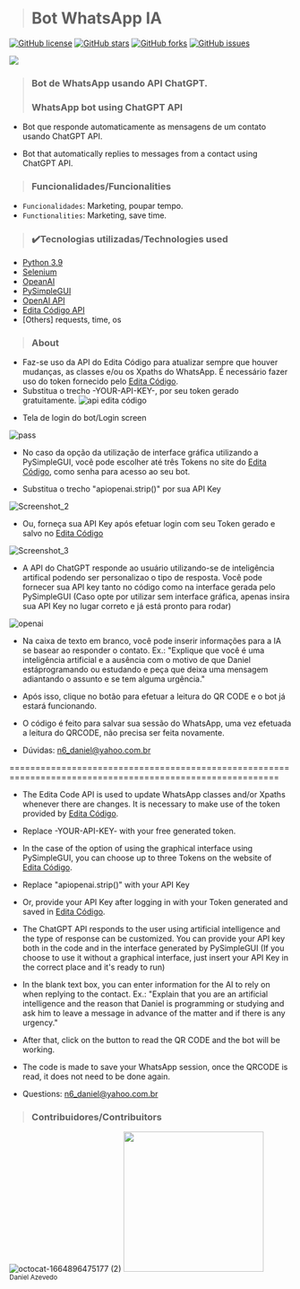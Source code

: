 > <h1>Bot WhatsApp IA</h1>
[![GitHub license](https://img.shields.io/github/license/DanAzevedo/bot-ia-whatsapp?style=for-the-badge)](https://github.com/DanAzevedo/bot-ia-whatsapp/blob/main/LICENSE)
[![GitHub stars](https://img.shields.io/github/stars/DanAzevedo/bot-ia-whatsapp?style=for-the-badge)](https://github.com/DanAzevedo/bot-ia-whatsapp/stargazers)
[![GitHub forks](https://img.shields.io/github/forks/DanAzevedo/bot-ia-whatsapp?style=for-the-badge)](https://github.com/DanAzevedo/bot-ia-whatsapp/network)
[![GitHub issues](https://img.shields.io/github/issues/DanAzevedo/bot-ia-whatsapp?style=for-the-badge)](https://github.com/DanAzevedo/bot-ia-whatsapp/issues)

<p>
<img src="http://img.shields.io/static/v1?label=STATUS&message=%20DEVELOPING&color=YELLOW&style=for-the-badge"/>
</p>

> <h3>Bot de WhatsApp usando API ChatGPT.</h3>
> <h3>WhatsApp bot using ChatGPT API</h3>  

- Bot que responde automaticamente as mensagens de um contato usando ChatGPT API.

- Bot that automatically replies to messages from a contact using ChatGPT API.

> <h3>Funcionalidades/Funcionalities</h3>

- `Funcionalidades`: Marketing, poupar tempo.
- `Functionalities`: Marketing, save time.
 
> <h3>✔️Tecnologias utilizadas/Technologies used</h3>

- [Python 3.9](https://www.python.org/)
- [Selenium](https://www.selenium.dev/)
- [OpeanAI](https://platform.openai.com/docs/libraries)
- [PySimpleGUI](https://www.pysimplegui.org/en/latest/)
- [OpenAI API](https://openai.com/api/)
- [Edita Código API](https://editacodigo.com.br/index/index.php)
- [Others] requests, time, os

> <h3>About</h3>
- Faz-se uso da API do Edita Código para atualizar sempre que houver mudanças, as classes e/ou os Xpaths do WhatsApp. É necessário fazer uso do token fornecido pelo [Edita Código](https://editacodigo.com.br/index/index.php).
- Substitua o trecho -YOUR-API-KEY-, por seu token gerado gratuitamente.
![api edita código](https://user-images.githubusercontent.com/60473748/217601436-d0b9ca7b-31e1-45b8-a5d4-ffd9f1c62462.png)

* Tela de login do bot/Login screen

![pass](https://user-images.githubusercontent.com/60473748/217604253-271a3864-45f3-4a7c-bcef-1399502716db.png)

- No caso da opção da utilização de interface gráfica utilizando a PySimpleGUI, você pode escolher até três Tokens no site do [Edita Código](https://editacodigo.com.br/index/index.php), como senha para acesso ao seu bot.
* Substitua o trecho "apiopenai.strip()" por sua API Key

![Screenshot_2](https://user-images.githubusercontent.com/60473748/217602981-92f3026e-b97c-4c55-8442-0b40dce576c8.png)

* Ou, forneça sua API Key após efetuar login com seu Token gerado e salvo no [Edita Código](https://editacodigo.com.br/index/index.php)

![Screenshot_3](https://user-images.githubusercontent.com/60473748/217604171-ffaf57ff-70bb-442d-8a84-e32d5802df09.png)

- A API do ChatGPT responde ao usuário utilizando-se de inteligência artifical podendo ser personalizao o tipo de resposta. Você pode fornecer sua API key tanto no código como na interface gerada pelo PySimpleGUI (Caso opte por utilizar sem interface gráfica, apenas insira sua API Key no lugar correto e já está pronto para rodar)

![openai](https://user-images.githubusercontent.com/60473748/217603389-a72d5290-ec76-4e68-96a0-6be33286bfa1.png)

- Na caixa de texto em branco, você pode inserir informações para a IA se basear ao responder o contato.
Ex.: "Explique que você é uma inteligência artificial e a ausência com o motivo de que Daniel estáprogramando ou estudando e peça que deixa uma mensagem adiantando o assunto e se tem alguma urgência."

- Após isso, clique no botão para efetuar a leitura do QR CODE e o bot já estará funcionando.

- O código é feito para salvar sua sessão do WhatsApp, uma vez efetuada a leitura do QRCODE, não precisa ser feita novamente.

- Dúvidas: n6_daniel@yahoo.com.br

==========================================================================================================

- The Edita Code API is used to update WhatsApp classes and/or Xpaths whenever there are changes. It is necessary to make use of the token provided by [Edita Código](https://editacodigo.com.br/index/index.php).
- Replace -YOUR-API-KEY- with your free generated token.

- In the case of the option of using the graphical interface using PySimpleGUI, you can choose up to three Tokens on the website of [Edita Código](https://editacodigo.com.br/index/index.php).
* Replace "apiopenai.strip()" with your API Key

* Or, provide your API Key after logging in with your Token generated and saved in [Edita Código](https://editacodigo.com.br/index/index.php).

- The ChatGPT API responds to the user using artificial intelligence and the type of response can be customized. You can provide your API key both in the code and in the interface generated by PySimpleGUI (If you choose to use it without a graphical interface, just insert your API Key in the correct place and it's ready to run)

- In the blank text box, you can enter information for the AI ​​to rely on when replying to the contact.
Ex.: "Explain that you are an artificial intelligence and the reason that Daniel is programming or studying and ask him to leave a message in advance of the matter and if there is any urgency."

- After that, click on the button to read the QR CODE and the bot will be working.

- The code is made to save your WhatsApp session, once the QRCODE is read, it does not need to be done again.

- Questions: n6_daniel@yahoo.com.br


> <h3>Contribuidores/Contribuitors</h3>

![octocat-1664896475177 (2)](https://user-images.githubusercontent.com/60473748/193859722-6fef2b23-a921-4c41-a600-487de23176b8.png)
<img src="https://avatars.githubusercontent.com/u/60473748?s=400&u=dde6f4919a91bc1d5c33737be4259f845a0ee553&v=4" width=250><br><sub>Daniel Azevedo</sub>

 
